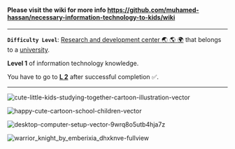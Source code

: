 #### Please visit the wiki for more info https://github.com/muhamed-hassan/necessary-information-technology-to-kids/wiki

***

**`Difficulty Level`**: [Research and development center 🌏 🌎 🌍](https://en.wikipedia.org/wiki/Research_and_development) that belongs to a [university](https://en.wikipedia.org/wiki/University).

**Level 1** of information technology knowledge.

You have to go to [**L 2**](https://github.com/muhamed-hassan/l2-of-information-technology) after successful completion ✅.

***

![cute-little-kids-studying-together-cartoon-illustration-vector](https://github.com/muhamed-hassan/necessary-information-technology-to-kids/assets/17825804/f4a98afe-4228-4295-af51-38e546427327)

![happy-cute-cartoon-school-children-vector](https://github.com/muhamed-hassan/necessary-information-technology-to-kids/assets/17825804/511e3ce6-9c86-4f05-8d81-d69be50a48c0)

![desktop-computer-setup-vector-9wrq8o5utb4hja7z](https://github.com/muhamed-hassan/necessary-information-technology-to-kids/assets/17825804/cf7333c5-a468-417f-9695-7d9194ea7261)

![warrior_knight_by_emberixia_dhxknve-fullview](https://github.com/user-attachments/assets/7e40ff73-e636-4b28-862f-64f04ad8f276)
